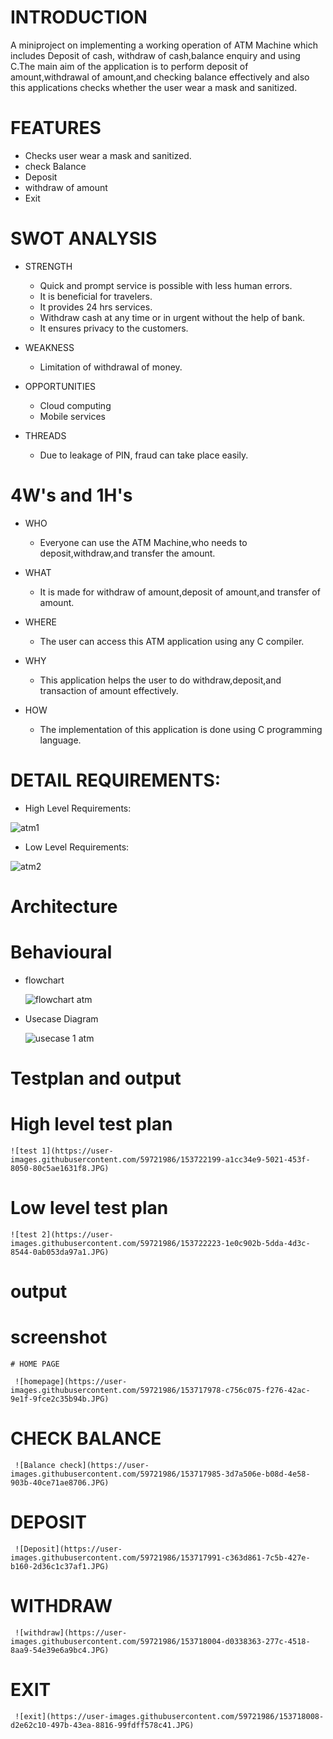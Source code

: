 # INTRODUCTION
A miniproject on implementing a working operation of ATM Machine which includes Deposit of cash, withdraw of cash,balance enquiry and using C.The main aim of the application is to perform deposit of amount,withdrawal of amount,and checking balance effectively and also this applications checks whether the user wear a mask and sanitized. 

# FEATURES
- Checks user wear a mask and sanitized.
- check Balance
- Deposit
- withdraw of amount
- Exit

# SWOT ANALYSIS
- STRENGTH
  - Quick and prompt service is possible with less human errors.
  - It is beneficial for travelers.
  - It provides 24 hrs services.
  - Withdraw cash at any time or in urgent without the help of bank.
  - It ensures privacy to the customers.

- WEAKNESS
  - Limitation of withdrawal of money.

- OPPORTUNITIES
  - Cloud computing
  - Mobile services

- THREADS
  - Due to leakage of PIN, fraud can take place easily.

# 4W's and 1H's
- WHO
  - Everyone can use the ATM Machine,who needs to deposit,withdraw,and transfer the amount.

- WHAT
  - It is made for withdraw of amount,deposit of amount,and transfer of amount.

- WHERE
  - The user can access this ATM application using any C compiler.

- WHY
  - This application helps the user to do withdraw,deposit,and transaction of amount effectively.

- HOW
  - The implementation of this application is done using C programming language.

# DETAIL REQUIREMENTS:

- High Level Requirements:
 
 ![atm1](https://user-images.githubusercontent.com/59721986/153714155-104c92c5-bd87-4895-9e45-40021c1cd746.JPG)

- Low Level Requirements:

 ![atm2](https://user-images.githubusercontent.com/59721986/153714243-f39d52fb-5865-4d20-90cb-b86af9a203e5.JPG)

# Architecture

 # Behavioural

  - flowchart

    ![flowchart atm](https://user-images.githubusercontent.com/59721986/153715727-884facd9-a634-4a10-9153-32940a2e6bf6.JPG)
  
  - Usecase Diagram

    ![usecase 1 atm](https://user-images.githubusercontent.com/59721986/153717580-f59c80ae-8b94-4756-aed7-ebbdb68b3a39.JPG)

# Testplan and output

   # High level test plan

    ![test 1](https://user-images.githubusercontent.com/59721986/153722199-a1cc34e9-5021-453f-8050-80c5ae1631f8.JPG)

   # Low level test plan

    ![test 2](https://user-images.githubusercontent.com/59721986/153722223-1e0c902b-5dda-4d3c-8544-0ab053da97a1.JPG)

# output

  # screenshot

    # HOME PAGE
 
     ![homepage](https://user-images.githubusercontent.com/59721986/153717978-c756c075-f276-42ac-9e1f-9fce2c35b94b.JPG)

   # CHECK BALANCE

     ![Balance check](https://user-images.githubusercontent.com/59721986/153717985-3d7a506e-b08d-4e58-903b-40ce71ae8706.JPG)

   # DEPOSIT

     ![Deposit](https://user-images.githubusercontent.com/59721986/153717991-c363d861-7c5b-427e-b160-2d36c1c37af1.JPG)

   # WITHDRAW

     ![withdraw](https://user-images.githubusercontent.com/59721986/153718004-d0338363-277c-4518-8aa9-54e39e6a9bc4.JPG)

   # EXIT

     ![exit](https://user-images.githubusercontent.com/59721986/153718008-d2e62c10-497b-43ea-8816-99fdff578c41.JPG)



    




